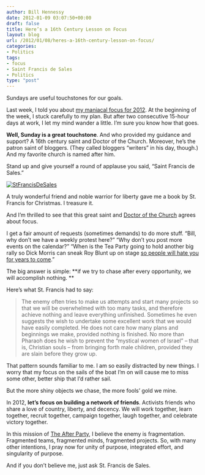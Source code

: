 ```yaml
---
author: Bill Hennessy
date: 2012-01-09 03:07:50+00:00
draft: false
title: Here’s a 16th Century Lesson on Focus
layout: blog
url: /2012/01/08/heres-a-16th-century-lesson-on-focus/
categories:
- Politics
tags:
- focus
- Saint Francis de Sales
- Politics
type: "post"
---
```


Sundays are useful touchstones for our goals. 

Last week, I told you about [my maniacal focus for 2012](https://hennessysview.com/living/a-maniacal-focus-for-2012/). At the beginning of the week, I stuck carefully to my plan. But after two consecutive 15-hour days at work, I let my mind wander a little. I’m sure you know how that goes.

**Well, Sunday is a great touchstone**. And who provided my guidance and support? A 16th century saint and Doctor of the Church. Moreover, he’s the patron saint of bloggers. (They called bloggers “writers” in his day, though.) And my favorite church is named after him.

Stand up and give yourself a round of applause you said, “Saint Francis de Sales.”

[![StFrancisDeSales](https://hennessysview.com/wp-content/uploads/2012/01/StFrancisDeSales_thumb.jpg)
](https://hennessysview.com/wp-content/uploads/2012/01/StFrancisDeSales.jpg)

A truly wonderful friend and noble warrior for liberty gave me a book by St. Francis for Christmas. I treasure it.

And I’m thrilled to see that this great saint and [Doctor of the Church](https://www.newadvent.org/cathen/05075a.htm) agrees about focus. 

I get a fair amount of requests (sometimes demands) to do more stuff. “Bill, why don’t we have a weekly protest here?” “Why don’t you post more events on the calendar?” “When is the Tea Party going to hold another big rally so Dick Morris can sneak Roy Blunt up on stage [so people will hate you for years to come](https://hennessysview.com/political-science/2012-election-political-science/who-won-the-new-hampshire-republican-debate/%20%20#comments).”

The big answer is simple: **if we try to chase after every opportunity, we will accomplish nothing. **

Here’s what St. Francis had to say:

> The enemy often tries to make us attempts and start many projects so that we will be overwhelmed with too many tasks, and therefore achieve nothing and leave everything unfinished. Sometimes he even suggests the wish to undertake some excellent work that we would have easily completed. He does not care how many plans and beginnings we make, provided nothing is finished. No more than Pharaoh does he wish to prevent the “mystical women of Israel” – that is, Christian souls – from bringing forth male children, provided they are slain before they grow up.
> 
> 

That pattern sounds familiar to me. I am so easily distracted by new things. I worry that my focus on the sails of the boat I’m on will cause me to miss some other, better ship that I’d rather sail.

But the more shiny objects we chase, the more fools’ gold we mine.

In 2012, **let’s focus on building a network of friends**. Activists friends who share a love of country, liberty, and decency. We will work together, learn together, recruit together, campaign together, laugh together, and celebrate victory together. 

In this mission of [The After Party](https://stlouisteaparty.com/category/the-after-party/), I believe the enemy is fragmentation. Fragmented teams, fragmented minds, fragmented projects. So, with many other intentions, I pray now for unity of purpose, integrated effort, and singularity of purpose.

And if you don’t believe me, just ask St. Francis de Sales. 
